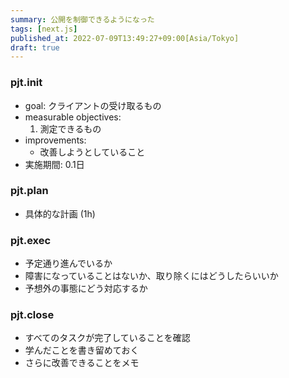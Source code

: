 ```yaml
---
summary: 公開を制御できるようになった
tags: [next.js]
published_at: 2022-07-09T13:49:27+09:00[Asia/Tokyo]
draft: true
---
```


### pjt.init

-   goal: クライアントの受け取るもの
-   measurable objectives:
    1. 測定できるもの
-   improvements:
    -   改善しようとしていること
-   実施期間: 0.1日

### pjt.plan

-   具体的な計画 (1h)

### pjt.exec

-   予定通り進んでいるか
-   障害になっていることはないか、取り除くにはどうしたらいいか
-   予想外の事態にどう対応するか

### pjt.close

-   すべてのタスクが完了していることを確認
-   学んだことを書き留めておく
-   さらに改善できることをメモ
